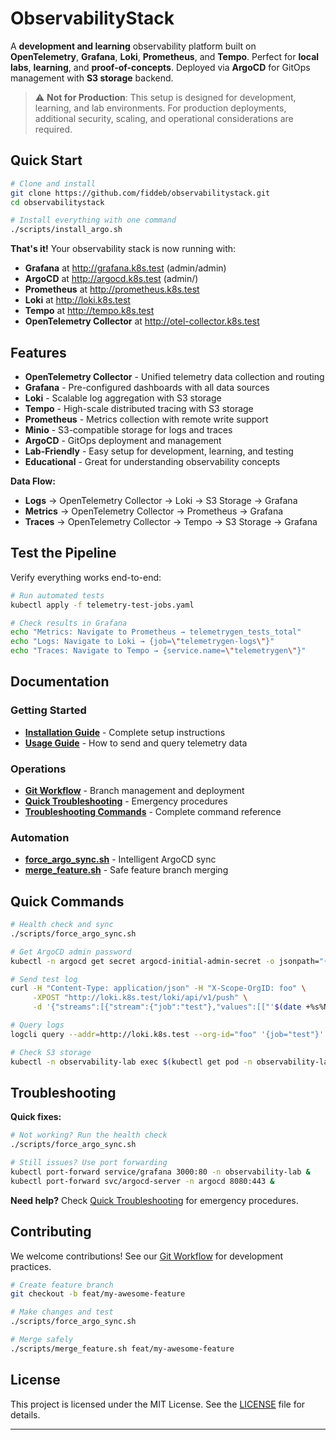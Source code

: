 # ObservabilityStack

A **development and learning** observability platform built on **OpenTelemetry**, **Grafana**, **Loki**, **Prometheus**, and **Tempo**. Perfect for **local labs**, **learning**, and **proof-of-concepts**. Deployed via **ArgoCD** for GitOps management with **S3 storage** backend.

> ⚠️  **Not for Production**: This setup is designed for development, learning, and lab environments. For production deployments, additional security, scaling, and operational considerations are required.

## Quick Start

```bash
# Clone and install
git clone https://github.com/fiddeb/observabilitystack.git
cd observabilitystack

# Install everything with one command
./scripts/install_argo.sh
```

**That's it!** Your observability stack is now running with:
- **Grafana** at http://grafana.k8s.test (admin/admin)
- **ArgoCD** at http://argocd.k8s.test (admin/<password>)
- **Prometheus** at http://prometheus.k8s.test  
- **Loki** at http://loki.k8s.test
- **Tempo** at http://tempo.k8s.test
- **OpenTelemetry Collector** at http://otel-collector.k8s.test

## Features

- **OpenTelemetry Collector** - Unified telemetry data collection and routing
- **Grafana** - Pre-configured dashboards with all data sources  
- **Loki** - Scalable log aggregation with S3 storage
- **Tempo** - High-scale distributed tracing with S3 storage
- **Prometheus** - Metrics collection with remote write support
- **Minio** - S3-compatible storage for logs and traces
- **ArgoCD** - GitOps deployment and management
- **Lab-Friendly** - Easy setup for development, learning, and testing
- **Educational** - Great for understanding observability concepts


**Data Flow:**
- **Logs** → OpenTelemetry Collector → Loki → S3 Storage → Grafana
- **Metrics** → OpenTelemetry Collector → Prometheus → Grafana  
- **Traces** → OpenTelemetry Collector → Tempo → S3 Storage → Grafana

## Test the Pipeline

Verify everything works end-to-end:

```bash
# Run automated tests
kubectl apply -f telemetry-test-jobs.yaml

# Check results in Grafana
echo "Metrics: Navigate to Prometheus → telemetrygen_tests_total"
echo "Logs: Navigate to Loki → {job=\"telemetrygen-logs\"}"  
echo "Traces: Navigate to Tempo → {service.name=\"telemetrygen\"}"
```

## Documentation

### Getting Started
- **[Installation Guide](docs/INSTALLATION.md)** - Complete setup instructions
- **[Usage Guide](docs/USAGE_GUIDE.md)** - How to send and query telemetry data

### Operations  
- **[Git Workflow](docs/GIT_WORKFLOW.md)** - Branch management and deployment
- **[Quick Troubleshooting](docs/QUICK_TROUBLESHOOTING.md)** - Emergency procedures
- **[Troubleshooting Commands](docs/TROUBLESHOOTING_COMMANDS.md)** - Complete command reference

### Automation
- **[force_argo_sync.sh](scripts/force_argo_sync.sh)** - Intelligent ArgoCD sync
- **[merge_feature.sh](scripts/merge_feature.sh)** - Safe feature branch merging

## Quick Commands

```bash
# Health check and sync
./scripts/force_argo_sync.sh

# Get ArgoCD admin password
kubectl -n argocd get secret argocd-initial-admin-secret -o jsonpath="{.data.password}" | base64 -d && echo

# Send test log
curl -H "Content-Type: application/json" -H "X-Scope-OrgID: foo" \
     -XPOST "http://loki.k8s.test/loki/api/v1/push" \
     -d '{"streams":[{"stream":{"job":"test"},"values":[["'$(date +%s%N)'","Hello ObservabilityStack!"]]}]}'

# Query logs  
logcli query --addr=http://loki.k8s.test --org-id="foo" '{job="test"}' --since=5m

# Check S3 storage
kubectl -n observability-lab exec $(kubectl get pod -n observability-lab -l app=minio -o jsonpath='{.items[0].metadata.name}') -- mc ls local/loki-chunks/
```

## Troubleshooting

**Quick fixes:**
```bash
# Not working? Run the health check
./scripts/force_argo_sync.sh

# Still issues? Use port forwarding
kubectl port-forward service/grafana 3000:80 -n observability-lab &
kubectl port-forward svc/argocd-server -n argocd 8080:443 &
```

**Need help?** Check [Quick Troubleshooting](docs/QUICK_TROUBLESHOOTING.md) for emergency procedures.

## Contributing

We welcome contributions! See our [Git Workflow](docs/GIT_WORKFLOW.md) for development practices.

```bash
# Create feature branch  
git checkout -b feat/my-awesome-feature

# Make changes and test
./scripts/force_argo_sync.sh

# Merge safely
./scripts/merge_feature.sh feat/my-awesome-feature
```

## License

This project is licensed under the MIT License. See the [LICENSE](LICENSE) file for details.

---
